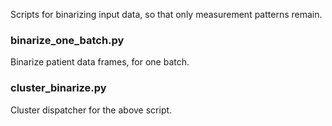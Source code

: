 Scripts for binarizing input data, so that only measurement patterns remain.

### binarize_one_batch.py
Binarize patient data frames, for one batch.

### cluster_binarize.py
Cluster dispatcher for the above script.